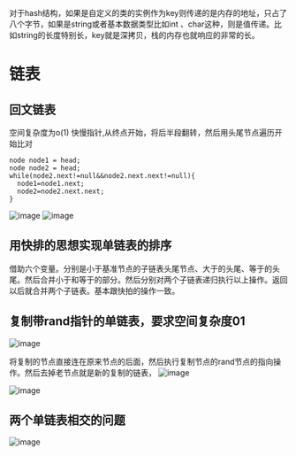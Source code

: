 对于hash结构，如果是自定义的类的实例作为key则传递的是内存的地址，只占了八个字节，如果是string或者基本数据类型比如int 、char这种，则是值传递。比如string的长度特别长，key就是深拷贝，栈的内存也就响应的非常的长。

# 链表
## 回文链表
空间复杂度为o(1)
快慢指针,从终点开始，将后半段翻转，然后用头尾节点遍历开始比对
```
node node1 = head;
node node2 = head;
while(node2.next!=null&&node2.next.next!=null){
  node1=node1.next;
  node2=node2.next.next;
}

```
![image](https://user-images.githubusercontent.com/43565774/142095356-102e2456-154b-4a69-8741-8297cc0df337.png)
![image](https://user-images.githubusercontent.com/43565774/142095813-184c2d8a-b460-4225-94a6-03832ea7fa52.png)

## 用快排的思想实现单链表的排序
借助六个变量。分别是小于基准节点的子链表头尾节点、大于的头尾、等于的头尾。然后合并小于和等于的部分。然后分别对两个子链表递归执行以上操作。返回以后就合并两个子链表。基本跟快拍的操作一致。

## 复制带rand指针的单链表，要求空间复杂度01
![image](https://user-images.githubusercontent.com/43565774/142204359-3b6bd820-aa26-421d-8915-1c57cb0e0c44.png)

将复制的节点直接连在原来节点的后面，然后执行复制节点的rand节点的指向操作。然后去掉老节点就是新的复制的链表，
![image](https://user-images.githubusercontent.com/43565774/142204315-a050c13c-f9b3-4507-b91d-96454758b0c9.png)

![image](https://user-images.githubusercontent.com/43565774/142203370-5b7792a7-ff35-498e-8c26-ffbb7177ca83.png)

## 两个单链表相交的问题
![image](https://user-images.githubusercontent.com/43565774/142204613-79d522e5-27e2-4b7d-8835-b3b9a72f6109.png)

